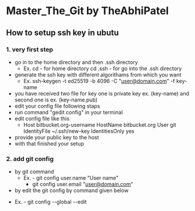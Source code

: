 # Master_The_Git by TheAbhiPatel

## How to setup ssh key in ubutu 
### 1. very first step 
* go in to the home directory and then .ssh directory 
  - Ex. cd  - for home directory
       cd .ssh - for go into the .ssh directory
* generate the ssh key with different algorithams from which you want
  - Ex. ssh-keygen -t ed25519 -b 4096 -C "user@domain.com" -f key-name
* you have received two file for key one is private key ex. (key-name) and second one is ex. (key-name.pub)
* edit your config file following staps 
* run command "gedit config" in your terminal
* edit config file like this
  -  Host bitbucket.org-username
     HostName bitbucket.org
     User git
     IdentityFile ~/.ssh/new-key
     IdentitiesOnly yes
* provide your public key to the host 
* with that finished your setup

### 2. add git config 
* by git command 
  - Ex. - git config user.name "User name"
      - git config user.email "user@domain.com"
* by edit the git config by command given below
 - Ex. - git config --global --edit
        
